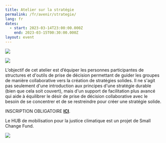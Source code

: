 ```yaml
---
title: Atelier sur la stratégie
permalink: /fr/avenir/strategie/
lang: fr
dates:
  - start: 2023-03-14T23:00:00.000Z
    end: 2023-03-15T00:30:00.000Z
layout: event
---
```

![](/media/atelier_sur_la_strate_gie_-_bannie_re_zoom_mailchimp_site_internet_option_b_2_2_.png)

![](/media/atelier_sur_la_strate_gie_-_bannie_re_zoom_mailchimp_site_internet_option_b_1_2_.png)

L’objectif de cet atelier est d’équiper les personnes participantes de structures et d'outils de prise de décision permettant de guider les groupes de manière collaborative vers la création de stratégies solides. Il ne s'agit pas seulement d'une introduction aux principes d'une stratégie durable (bien que cela soit couvert), mais d'un support de facilitation plus avancé qui aide à équilibrer le désir de prise de décision collaborative avec le besoin de se concentrer et de se restreindre pour créer une stratégie solide.

I﻿NSCRIPTION OBLIGATOIRE **[ICI](https://us02web.zoom.us/meeting/register/tZMsd-2oqjgtGddoTTrShB2qfz2PzsjFuxu8)**.

L﻿e HUB de mobilisation pour la justice climatique est un projet de Small Change Fund.

![](/media/hub_scf.png)